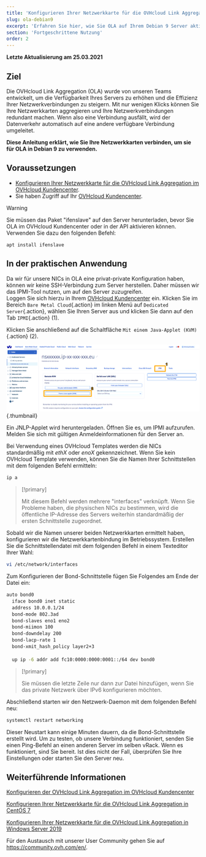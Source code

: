 ```yaml
---
title: 'Konfigurieren Ihrer Netzwerkkarte für die OVHcloud Link Aggregation in Debian 9'
slug: ola-debian9
excerpt: 'Erfahren Sie hier, wie Sie OLA auf Ihrem Debian 9 Server aktivieren'
section: 'Fortgeschrittene Nutzung'
order: 2
---
```


**Letzte Aktualisierung am 25.03.2021**

## Ziel

Die OVHcloud Link Aggregation (OLA) wurde von unseren Teams entwickelt, um die Verfügbarkeit Ihres Servers zu erhöhen und die Effizienz Ihrer Netzwerkverbindungen zu steigern. Mit nur wenigen Klicks können Sie Ihre Netzwerkkarten aggregieren und Ihre Netzwerkverbindungen redundant machen. Wenn also eine Verbindung ausfällt, wird der Datenverkehr automatisch auf eine andere verfügbare Verbindung umgeleitet.

**Diese Anleitung erklärt, wie Sie Ihre Netzwerkkarten verbinden, um sie für OLA in Debian 9 zu verwenden.**

## Voraussetzungen

- [Konfigurieren Ihrer Netzwerkkarte für die OVHcloud Link Aggregation im OVHcloud Kundencenter](../ola-manager).
- Sie haben Zugriff auf Ihr [OVHcloud Kundencenter](https://www.ovh.com/auth/?action=gotomanager&from=https://www.ovh.de/&ovhSubsidiary=de).

> [!warning]
>
> Sie müssen das Paket "ifenslave" auf den Server herunterladen, bevor Sie OLA im OVHcloud Kundencenter oder in der API aktivieren können. Verwenden Sie dazu den folgenden Befehl:
>
> ```
> apt install ifenslave
> ```
>

## In der praktischen Anwendung

Da wir für unsere NICs in OLA eine privat-private Konfiguration haben, können wir keine SSH-Verbindung zum Server herstellen. Daher müssen wir das IPMI-Tool nutzen, um auf den Server zuzugreifen.
<br>Loggen Sie sich hierzu in Ihrem [OVHcloud Kundencenter](https://www.ovh.com/auth/?action=gotomanager&from=https://www.ovh.de/&ovhSubsidiary=de) ein. Klicken Sie im Bereich `Bare Metal Cloud`{.action} im linken Menü auf `Dedicated Server`{.action}, wählen Sie Ihren Server aus und klicken Sie dann auf den Tab `IPMI`{.action} (1).

Klicken Sie anschließend auf die Schaltfläche `Mit einem Java-Applet (KVM)`{.action} (2).

![remote_kvm](images/remote_kvm2021.png){.thumbnail}

Ein JNLP-Applet wird heruntergeladen. Öffnen Sie es, um IPMI aufzurufen. Melden Sie sich mit gültigen Anmeldeinformationen für den Server an.

Bei Verwendung eines OVHcloud Templates werden die NICs standardmäßig mit *ethX* oder *enoX* gekennzeichnet. Wenn Sie kein OVHcloud Template verwenden, können Sie die Namen Ihrer Schnittstellen mit dem folgenden Befehl ermitteln:

```bash
ip a
```

> [!primary]
>
> Mit diesem Befehl werden mehrere "interfaces" verknüpft. Wenn Sie Probleme haben, die physischen NICs zu bestimmen, wird die öffentliche IP-Adresse des Servers weiterhin standardmäßig der ersten Schnittstelle zugeordnet.
>

Sobald wir die Namen unserer beiden Netzwerkkarten ermittelt haben, konfigurieren wir die Netzwerkkartenbindung im Betriebssystem. Erstellen Sie die Schnittstellendatei mit dem folgenden Befehl in einem Texteditor Ihrer Wahl:

```bash
vi /etc/network/interfaces
```

Zum Konfigurieren der Bond-Schnittstelle fügen Sie Folgendes am Ende der Datei ein:

```bash
auto bond0
  iface bond0 inet static
  address 10.0.0.1/24
  bond-mode 802.3ad
  bond-slaves eno1 eno2
  bond-miimon 100
  bond-downdelay 200
  bond-lacp-rate 1
  bond-xmit_hash_policy layer2+3

  up ip -6 addr add fc10:0000:0000:0001::/64 dev bond0
```

> [!primary]
>
> Sie müssen die letzte Zeile nur dann zur Datei hinzufügen, wenn Sie das private Netzwerk über IPv6 konfigurieren möchten.
>

Abschließend starten wir den Netzwerk-Daemon mit dem folgenden Befehl neu:

```bash
systemctl restart networking
```

Dieser Neustart kann einige Minuten dauern, da die Bond-Schnittstelle erstellt wird.  Um zu testen, ob unsere Verbindung funktioniert, senden Sie einen Ping-Befehl an einen anderen Server im selben vRack. Wenn es funktioniert, sind Sie bereit. Ist dies nicht der Fall, überprüfen Sie Ihre Einstellungen oder starten Sie den Server neu.

## Weiterführende Informationen

[Konfigurieren der OVHcloud Link Aggregation im OVHcloud Kundencenter](../ola-manager/)

[Konfigurieren Ihrer Netzwerkkarte für die OVHcloud Link Aggregation in CentOS 7](../ola-centos7/)

[Konfigurieren Ihrer Netzwerkkarte für die OVHcloud Link Aggregation in Windows Server 2019](../ola-w2k19/)

Für den Austausch mit unserer User Community gehen Sie auf <https://community.ovh.com/en/>.
